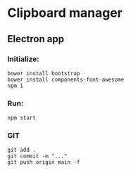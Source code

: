 # Clipboard manager
## Electron app

### Initialize:
```
bower install bootstrap   
bower install components-font-awesome
npm i
```

### Run:
```
npm start
```

### GIT
```
git add .
git commit -m "..."        
git push origin main -f
```